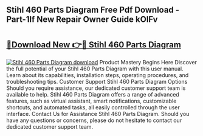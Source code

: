 ## Stihl 460 Parts Diagram Free Pdf Download - Part-1lf New Repair Owner Guide kOlFv

# <h2><a href="http://dfhrvym.blite.top/?on=Stihl+460+Parts+Diagram">🔗Download New 👉🔴 Stihl 460 Parts Diagram</a></h2>

[![Stihl 460 Parts Diagram download](https://i.imgur.com/lujVjoI.png)](http://dfhrvym.blite.top/?on=Stihl+460+Parts+Diagram)
Product Mastery Begins Here Discover the full potential of your Stihl 460 Parts Diagram with this user manual. Learn about its capabilities, installation steps, operating procedures, and troubleshooting tips. Customer Support Stihl 460 Parts Diagram Options Should you require assistance, our dedicated customer support team is available to help. Stihl 460 Parts Diagram offers a range of advanced features, such as virtual assistant, smart notifications, customizable shortcuts, and automated tasks, all easily controlled through the user interface. Contact Us for Assistance Stihl 460 Parts Diagram. Should you have any questions or concerns, please do not hesitate to contact our dedicated customer support team.
